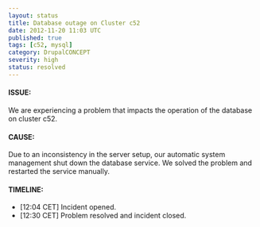 ```yaml
---
layout: status
title: Database outage on Cluster c52
date: 2012-11-20 11:03 UTC
published: true
tags: [c52, mysql]
category: DrupalCONCEPT
severity: high
status: resolved
---
```


#### ISSUE:

We are experiencing a problem that impacts the operation of the database on cluster c52.


#### CAUSE:

Due to an inconsistency in the server setup, our automatic system management shut down the database service. We solved the problem and restarted the service manually.

#### TIMELINE:

* [12:04 CET] Incident opened. 
* [12:30 CET] Problem resolved and incident closed.

